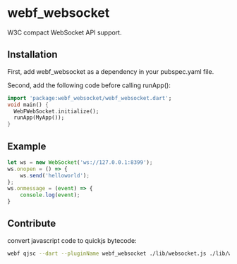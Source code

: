 # webf_websocket

W3C compact WebSocket API support.


## Installation

First, add webf_websocket as a dependency in your pubspec.yaml file.

Second, add the following code before calling runApp():

```dart
import 'package:webf_websocket/webf_websocket.dart';
void main() {
  WebFWebSocket.initialize();
  runApp(MyApp());
}
```

## Example

```javascript
let ws = new WebSocket('ws://127.0.0.1:8399');
ws.onopen = () => {
    ws.send('helloworld');
};
ws.onmessage = (event) => {
    console.log(event);
}
```

## Contribute

convert javascript code to quickjs bytecode:

```bash
webf qjsc --dart --pluginName webf_websocket ./lib/websocket.js ./lib/websocket_qjsc.dart
```
